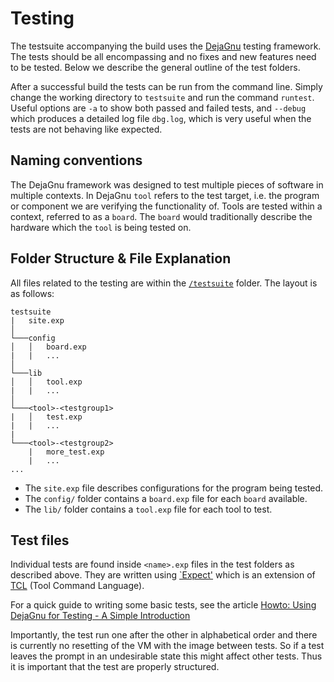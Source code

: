 # Testing 

The testsuite accompanying the build uses the [DejaGnu](gnu.org/software/dejagnu/) testing framework. The tests should be all encompassing and no fixes and new features need to be tested. Below we describe the general outline of the test folders. 

After a successful build the tests can be run from the command line. Simply change the working directory to `testsuite` and run the command `runtest`. Useful options are `-a` to show both passed and failed tests, and `--debug` which produces a detailed log file `dbg.log`, which is very useful when the tests are not behaving like expected. 

## Naming conventions

The DejaGnu framework was designed to test multiple pieces of software in multiple contexts. In DejaGnu `tool` refers to the test target, i.e. the program or component we are verifying the functionality of. Tools are tested within a context, referred to as a `board`. The `board` would traditionally describe the hardware which the `tool` is being tested on. 

## Folder Structure & File Explanation

All files related to the testing are within the [`/testsuite`](../testsuite/) folder. The layout is as follows:
```
testsuite
|   site.exp
│   
└───config
│   │   board.exp
|   |   ...
│
└───lib
│   │   tool.exp
|   |   ...
│
└───<tool>-<testgroup1>
|   │   test.exp
|   |   ...
|
└───<tool>-<testgroup2>
    |   more_test.exp
    |   ...
...
```
 - The `site.exp` file describes configurations for the program being tested. 
 - The `config/` folder contains a `board.exp` file for each `board` available. 
 - The `lib/` folder contains a `tool.exp` file for each tool to test. 

 ## Test files
 Individual tests are found inside `<name>.exp` files in the test folders as described above. They are written using [`Expect'](https://linux.die.net/man/1/expect) which is an extension of [TCL](http://www.tcl.tk/) (Tool Command Language). 

 For a quick guide to writing some basic tests, see the article [Howto: Using DejaGnu for Testing - A Simple Introduction](https://www.embecosm.com/appnotes/ean8/ean8-howto-dejagnu-1.0.html)

 Importantly, the test run one after the other in alphabetical order and there is currently no resetting of the VM with the image between tests. So if a test leaves the prompt in an undesirable state this might affect other tests. Thus it is important that the test are properly structured. 
 
